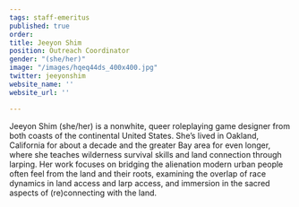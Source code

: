 ```yaml
---
tags: staff-emeritus
published: true
order: 
title: Jeeyon Shim
position: Outreach Coordinator
gender: "(she/her)"
image: "/images/hqeq44ds_400x400.jpg"
twitter: jeeyonshim
website_name: ''
website_url: ''

---
```

Jeeyon Shim (she/her) is a nonwhite, queer roleplaying game designer from both coasts of the continental United States. She’s lived in Oakland, California for about a decade and the greater Bay area for even longer, where she teaches wilderness survival skills and land connection through larping. Her work focuses on bridging the alienation modern urban people often feel from the land and their roots, examining the overlap of race dynamics in land access and larp access, and immersion in the sacred aspects of (re)connecting with the land.